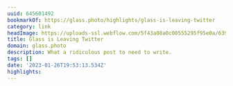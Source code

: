 ```yaml
---
uuid: 645601492
bookmarkOf: https://glass.photo/highlights/glass-is-leaving-twitter
category: link
headImage: https://uploads-ssl.webflow.com/5f43a08a0c00555295f95e0a/639f8d0838e93f440eff9475_twitter-grid.jpg
title: Glass is Leaving Twitter
domain: glass.photo
description: What a ridiculous post to need to write.
tags: []
date: '2023-01-26T19:53:13.534Z'
highlights: 
---
```



